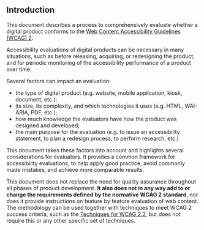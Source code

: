 ## Introduction

This document describes a process to comprehensively evaluate whether a digital product conforms to the [Web Content Accessibility Guidelines (WCAG) 2](https://www.w3.org/WAI/standards-guidelines/wcag/). 

Accessibility evaluations of digital products can be necessary in many situations, such as before releasing, acquiring, or redesigning the product, and for periodic monitoring of the accessibility performance of a product over time.

Several factors can impact an evaluation: 

- the type of digital product (e.g. website, mobile application, kiosk, document, etc.); 
- its size, its complexity, and which technologies it uses (e.g. HTML, WAI-ARIA, PDF, etc.); 
- how much knowledge the evaluators have how the product was designed and developed;
- the main purpose for the evaluation (e.g. to issue an accessibility statement, to plan a redesign process, to perform research, etc.)

This document takes these factors into account and highlights several considerations for evaluators. It provides a common framework for accessibility evaluations, to help apply good practice, avoid commonly made mistakes, and achieve more comparable results.

This document does not replace the need for quality assurance throughout all phases of product development. **It also does not in any way add to or change the requirements defined by the normative WCAG 2 standard**, nor does it provide instructions on feature by feature evaluation of web content. The methodology can be used together with techniques to meet WCAG 2 success criteria, such as the [Techniques for WCAG 2.2](https://www.w3.org/WAI/WCAG22/Techniques/), but does not require this or any other specific set of techniques.

<section id="purpose" data-include="purpose.md" data-include-format="markdown"></section>
<section id="context" data-include="context.md" data-include-format="markdown"></section>
